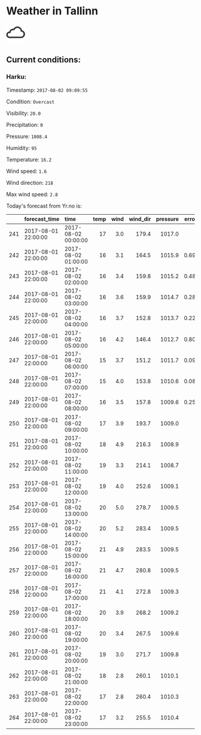 # Weather in Tallinn 

<img src= 'images/cloud.png' width= '50' /> 

## Current conditions: 

### Harku: 

Timestamp: ``` 2017-08-02 09:09:55 ``` 

Condition: ``` Overcast ``` 

Visibility: ``` 20.0 ``` 

Precipitation: ``` 0 ``` 

Pressure: ``` 1008.4 ``` 

Humidity: ``` 95 ``` 

Temperature: ``` 16.2 ``` 

Wind speed: ``` 1.6 ``` 

Wind direction: ``` 218 ``` 

Max wind speed: ``` 2.8 ``` 


 Today's forecast from Yr.no is: 

|    |forecast_time       |time                | temp| wind| wind_dir| pressure| error_temp|
|:---|:-------------------|:-------------------|----:|----:|--------:|--------:|----------:|
|241 |2017-08-01 22:00:00 |2017-08-02 00:00:00 |   17|  3.0|    179.4|   1017.0|         NA|
|242 |2017-08-01 22:00:00 |2017-08-02 01:00:00 |   16|  3.1|    164.5|   1015.9|  0.6909091|
|243 |2017-08-01 22:00:00 |2017-08-02 02:00:00 |   16|  3.4|    159.8|   1015.2|  0.4896552|
|244 |2017-08-01 22:00:00 |2017-08-02 03:00:00 |   16|  3.6|    159.9|   1014.7|  0.2862069|
|245 |2017-08-01 22:00:00 |2017-08-02 04:00:00 |   16|  3.7|    152.8|   1013.7|  0.2206897|
|246 |2017-08-01 22:00:00 |2017-08-02 05:00:00 |   16|  4.2|    146.4|   1012.7|  0.8066667|
|247 |2017-08-01 22:00:00 |2017-08-02 06:00:00 |   15|  3.7|    151.2|   1011.7|  0.0931034|
|248 |2017-08-01 22:00:00 |2017-08-02 07:00:00 |   15|  4.0|    153.8|   1010.6|  0.0807692|
|249 |2017-08-01 22:00:00 |2017-08-02 08:00:00 |   16|  3.5|    157.8|   1009.6|  0.2571429|
|250 |2017-08-01 22:00:00 |2017-08-02 09:00:00 |   17|  3.9|    193.7|   1009.0|         NA|
|251 |2017-08-01 22:00:00 |2017-08-02 10:00:00 |   18|  4.9|    216.3|   1008.9|         NA|
|252 |2017-08-01 22:00:00 |2017-08-02 11:00:00 |   19|  3.3|    214.1|   1008.7|         NA|
|253 |2017-08-01 22:00:00 |2017-08-02 12:00:00 |   19|  4.0|    252.6|   1009.1|         NA|
|254 |2017-08-01 22:00:00 |2017-08-02 13:00:00 |   20|  5.0|    278.7|   1009.5|         NA|
|255 |2017-08-01 22:00:00 |2017-08-02 14:00:00 |   20|  5.2|    283.4|   1009.5|         NA|
|256 |2017-08-01 22:00:00 |2017-08-02 15:00:00 |   21|  4.9|    283.5|   1009.5|         NA|
|257 |2017-08-01 22:00:00 |2017-08-02 16:00:00 |   21|  4.7|    280.8|   1009.5|         NA|
|258 |2017-08-01 22:00:00 |2017-08-02 17:00:00 |   21|  4.1|    272.8|   1009.3|         NA|
|259 |2017-08-01 22:00:00 |2017-08-02 18:00:00 |   20|  3.9|    268.2|   1009.2|         NA|
|260 |2017-08-01 22:00:00 |2017-08-02 19:00:00 |   20|  3.4|    267.5|   1009.6|         NA|
|261 |2017-08-01 22:00:00 |2017-08-02 20:00:00 |   19|  3.0|    271.7|   1009.8|         NA|
|262 |2017-08-01 22:00:00 |2017-08-02 21:00:00 |   18|  2.8|    260.1|   1010.1|         NA|
|263 |2017-08-01 22:00:00 |2017-08-02 22:00:00 |   17|  2.8|    260.4|   1010.3|         NA|
|264 |2017-08-01 22:00:00 |2017-08-02 23:00:00 |   17|  3.2|    255.5|   1010.4|         NA|
